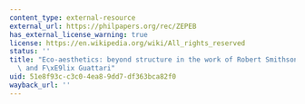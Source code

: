 ```yaml
---
content_type: external-resource
external_url: https://philpapers.org/rec/ZEPEB
has_external_license_warning: true
license: https://en.wikipedia.org/wiki/All_rights_reserved
status: ''
title: "Eco-aesthetics: beyond structure in the work of Robert Smithson, Gilles Deleuze\
  \ and F\xE9lix Guattari"
uid: 51e8f93c-c3c0-4ea8-9dd7-df363bca82f0
wayback_url: ''
---
```

